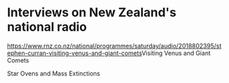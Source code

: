 # Interviews on New Zealand's national radio

<https://www.rnz.co.nz/national/programmes/saturday/audio/2018802395/stephen-curran-visiting-venus-and-giant-comets>Visiting Venus and Giant Comets

Star Ovens and Mass Extinctions 
